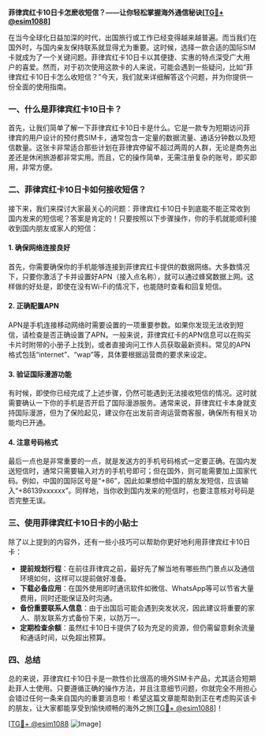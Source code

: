 **菲律宾红卡10日卡怎麽收短信？——让你轻松掌握海外通信秘诀[[TG💪+ @esim1088](https://t.me/s/esim1088)]**

在当今全球化日益加深的时代，出国旅行或工作已经变得越来越普遍。而当我们在国外时，与国内亲友保持联系就显得尤为重要。这时候，选择一款合适的国际SIM卡就成为了一个关键问题。菲律宾红卡10日卡以其便捷、实惠的特点深受广大用户的喜爱。然而，对于初次使用这款卡的人来说，可能会遇到一些疑问，比如“菲律宾红卡10日卡怎么收短信？”今天，我们就来详细解答这个问题，并为你提供一份全面的使用指南。

### 一、什么是菲律宾红卡10日卡？

首先，让我们简单了解一下菲律宾红卡10日卡是什么。它是一款专为短期访问菲律宾的用户设计的预付费SIM卡，通常包含一定量的数据流量、通话分钟数以及短信数量。这张卡非常适合那些计划在菲律宾停留不超过两周的人群，无论是商务出差还是休闲旅游都非常实用。而且，它的操作简单，无需注册复杂的账号，即买即用，非常方便。

### 二、菲律宾红卡10日卡如何接收短信？

接下来，我们来探讨大家最关心的问题：菲律宾红卡10日卡到底能不能正常收到国内发来的短信呢？答案是肯定的！只要按照以下步骤操作，你的手机就能顺利接收到国内朋友或家人的短信：

#### 1. 确保网络连接良好

首先，你需要确保你的手机能够连接到菲律宾红卡提供的数据网络。大多数情况下，只要你激活了卡并设置好APN（接入点名称），就可以通过蜂窝数据上网。这样做的好处是，即使在没有Wi-Fi的情况下，也能随时查看和回复短信。

#### 2. 正确配置APN

APN是手机连接移动网络时需要设置的一项重要参数。如果你发现无法收到短信，请检查是否正确设置了APN。一般来说，菲律宾红卡的APN信息可以在购买卡片时附带的小册子上找到，或者直接询问工作人员获取最新资料。常见的APN格式包括“internet”、“wap”等，具体要根据运营商的要求来设定。

#### 3. 验证国际漫游功能

有时候，即使你已经完成了上述步骤，仍然可能遇到无法接收短信的情况。这时就需要确认一下你的手机是否开启了国际漫游服务。通常来说，菲律宾红卡本身就支持国际漫游，但为了保险起见，建议你在出发前咨询运营商客服，确保所有相关功能均已开通。

#### 4. 注意号码格式

最后一点也是非常重要的一点，就是发送方的手机号码格式一定要正确。在国内发送短信时，通常只需要输入对方的手机号即可；但在国外，则可能需要加上国家代码。例如，中国的国际区号是“+86”，因此如果想给中国的朋友发短信，应该输入“+86139xxxxxx”。同样地，当你收到国内发来的短信时，也要注意核对号码是否完整无误。

### 三、使用菲律宾红卡10日卡的小贴士

除了以上提到的内容外，还有一些小技巧可以帮助你更好地利用菲律宾红卡10日卡：

- **提前规划行程**：在前往菲律宾之前，最好先了解当地有哪些热门景点以及通信环境如何，这样可以提前做好准备。
- **下载必备应用**：在国外使用即时通讯软件如微信、WhatsApp等可以节省大量费用，同时还能保证及时沟通。
- **备份重要联系人信息**：由于出国后可能会遇到突发状况，因此建议将重要的家人、朋友联系方式备份下来，以防万一。
- **定期检查余额**：虽然红卡10日卡提供了较为充足的资源，但仍需留意剩余流量和通话时间，以免超出预算。

### 四、总结

总的来说，菲律宾红卡10日卡是一款性价比很高的境外SIM卡产品，尤其适合短期赴菲人士使用。只要遵循正确的操作方法，并且注意细节问题，你就完全不用担心会错过任何一条来自国内的重要消息啦！希望这篇文章能帮助到正在考虑购买该卡的朋友，让大家都能享受到愉快顺畅的海外之旅[[TG💪+ @esim1088](https://t.me/s/esim1088)]！

[[TG💪+ @esim1088](https://t.me/s/esim1088) ![Image](https://i.postimg.cc/4NQfJmqS/Snipaste-2025-05-13-00-14-12.png)]
